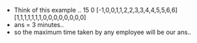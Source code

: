 * Think of this example ..
15
0
[-1,0,0,1,1,2,2,3,3,4,4,5,5,6,6]
[1,1,1,1,1,1,1,0,0,0,0,0,0,0,0]
* ans = 3 minutes..
* so the maximum time taken by any employee will be our ans..